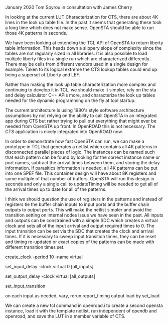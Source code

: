 January 2020 Tom Spyrou in consultation with James Cherry

In looking at the current LUT Characterization for CTS, there are about
4K lines in the look up table file. In the past it seems that generating
these took a long time which does not make sense. OpenSTA should be able
to run those 4K patterns in seconds.

We have been looking at extending the TCL API of OpenSTA to return
liberty table information. This heads down a slippery slope of
complexity since the tables are not regularly sized in all libraries. It
is also possible to load multiple liberty files in a single run which
are characterized differently. There may be cells from different vendors
used in a single design for example. Taken to its logical extreme the
CTS lookup tables could end up being a superset of Liberty and LEF.

Rather than making the look up table characterization more complex and
continuing to develop it in TCL, we should make it simpler, rely on the
sta and delay calculator C++ APIs more, and characterize the look up
tables needed for the dynamic programming on the fly at tool startup.

The current architecture is using 1980's style software architecture
assumptions by not relying on the ability to call OpenSTA in an
integrated app during CTS but rather trying to pull out everything that
might ever be needed from OpenSTA up front. In OpenROAD this is not
necessary. The CTS application is nicely integrated into OpenROAD now.

In order to demonstrate how fast OpenSTA can run, we can make a
prototype in TCL that generates a netlist which contains all 4K patterns
in disconnected parallel pieces of logic. The instances can be named
such that each pattern can be found by looking for the correct instance
name or port names, subtract the arrival times between them, and storing
the delay information. If parasitics information is needed, all 4K
patterns can be put into one SPEF file. This container design will have
about 8K registers and some multiple of that number of buffers. OpenSTA
will run this design in seconds and only a single call to updateTiming
will be needed to get all of the arrival times up to date for all of the
patterns.

I think we should question the use of registers in the patterns and
instead of registers tie the buffer chain inputs to input ports and the
buffer chain outputs to output ports. This will make the netlist simpler
and avoid the transition setting on internal nodes issue we have seen in
the past. All inputs and outputs can be constrained with a simple SDC
which creates a virtual clock and sets all of the input arrival and
output required times to 0. The input transition can be set via the SDC
that creates the clock and arrival times. If it is necessary to sweep
input transition times, they can be reset and timing re-updated or exact
copies of the patterns can be made with different transition times set.

create_clock -period 10 -name virtual

set_input_delay -clock virtual 0 [all_inputs]

set_output_delay -clock virtual [all_outputs]

set_input_transition

on each input as needed, vary, rerun report_timing output load by
set_load

We can create a new tcl command in openroad.i to create a second opensta
instance, load it with the template netlist, run independent of opendb
and openroad, and save the LUT in a member variable of CTS.
